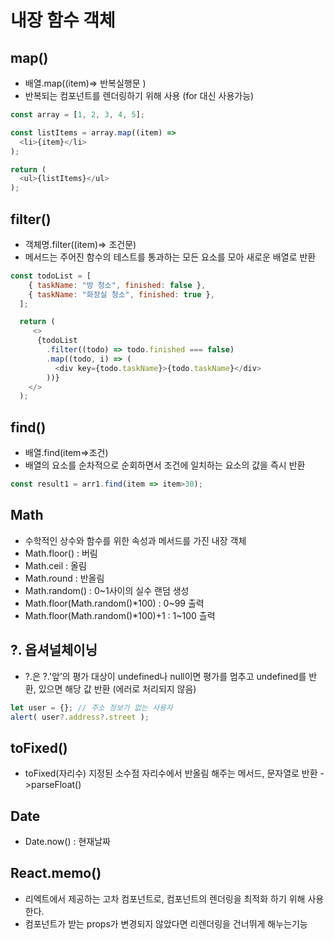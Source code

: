 # 내장 함수 객체

## map()
- 배열.map((item)=> 반복실행문 )
- 반복되는 컴포넌트를 렌더링하기 위해 사용 (for 대신 사용가능)
```js
const array = [1, 2, 3, 4, 5];

const listItems = array.map((item) =>
  <li>{item}</li>
);

return (
  <ul>{listItems}</ul> 
);
```

## filter()
- 객체명.filter((item)=> 조건문)
- 메서드는 주어진 함수의 테스트를 통과하는 모든 요소를 모아 새로운 배열로 반환
```js
const todoList = [
    { taskName: "방 청소", finished: false },
    { taskName: "화장실 청소", finished: true },
  ];

  return (
     <>
      {todoList
        .filter((todo) => todo.finished === false)
        .map((todo, i) => (
          <div key={todo.taskName}>{todo.taskName}</div>
        ))}
    </>
  );
```
## find()
- 배열.find(item=>조건)
- 배열의 요소를 순차적으로 순회하면서 조건에 일치하는 요소의 값을 즉시 반환
```js
const result1 = arr1.find(item => item>30);
```

## Math
- 수학적인 상수와 함수를 위한 속성과 메서드를 가진 내장 객체
- Math.floor()  : 버림
- Math.ceil :  올림
- Math.round : 반올림
- Math.random() : 0~1사이의 실수 랜덤 생성
- Math.floor(Math.random()*100) : 0~99 출력
- Math.floor(Math.random()*100)+1 : 1~100 츨력

## ?. 옵셔널체이닝
- ?.은 ?.'앞’의 평가 대상이 undefined나 null이면 평가를 멈추고 undefined를 반환, 있으면 해당 값 반환 (에러로 처리되지 않음)
```js
let user = {}; // 주소 정보가 없는 사용자
alert( user?.address?.street ); 
```

## toFixed()

- toFixed(자리수) 지정된 소수점 자리수에서 반올림 해주는 메서드, 문자열로 반환 ->parseFloat()

## Date
- Date.now() : 현재날짜

## React.memo() 
- 리엑트에서 제공하는 고차 컴포넌트로, 컴포넌트의 렌더링을 최적화 하기 위해 사용한다.
- 컴포넌트가 받는 props가 변경되지 않았다면 리렌더링을 건너뛰게 해누는기능